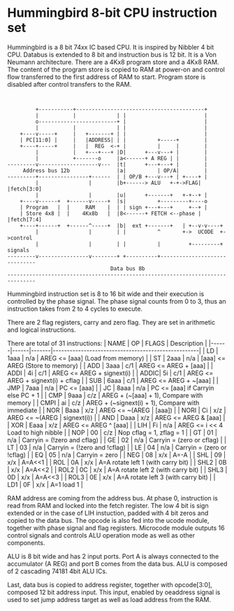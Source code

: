 # Hummingbird 8-bit CPU instruction set
Hummingbird is a 8 bit 74xx IC based CPU. It is inspired by Nibbler 4 bit CPU.
Databus is extended to 8 bit and instruction bus is 12 bit. It is a
Von Neumann architecture. There
are a 4Kx8 program store and a 4Kx8 RAM. The content of
the program store is copied to RAM at power-on and control
flow transferred to the first address of RAM to start. Program store is disabled
after control transfers to the RAM.


````                                   


         +-----------+-----------------------------------------+
         |           |             | |                         |
         o-------------------------+ |                         |
         |           |             | |                         |
    +----v-----+     |   +-------+ | |                         |
    | PC[11:0] |     |   |ADDRESS| | |          +-----+        |
    +----+-----+     |   |  REG  <-+ |          |     |        |
         |           |   +---+---+ |D|      +---v---+ |        |
         |           +-------o     |a<------+ A REG | |        |
---------v-------------------v---  |t|      +---+---+ |        |
     Address bus 12b               |a|          | OP/A|        |
---------+----------------+------  | | OP/B +---v---+ | +----+ |
         |                |        |b+------> ALU   +-+->FLAG| |fetch[3:0]
         |                |        |u|      +-------+   +-+--+ |
    +----v------+  +------v-----+  |s|          +---------+----o
    | Program   |  |     RAM    |  | | sign +---+---+     +--+ |
    | Store 4x8 |  |    4Kx8b   |  |8<------+ FETCH <--phase | |fetch[7:4]
    +----+------+  +------^-----+  |b|  ext +-------+   | +--v-v----+
         |                |        | |          ^       +->  UCODE  +->control
         |                |        | |          |         +---------+  signals
---------v----------------v--------+ +----------+------------------------------
                                 Data bus 8b
-------------------------------------------------------------------------------

````

Hummingbird instruction set is 8 to 16 bit wide and their execution is
controlled by the phase signal. The phase signal counts from 0 to 3, thus an
instruction takes from 2 to 4 cycles to execute.

There are 2 flag registers, carry and zero flag. They are set in arithmetic
and logical instructions.

There are total of 31 instructions:
| NAME | OP   | FLAGS | Description                                        |
|------|------|-------|----------------------------------------------------|
| LD   | 1aaa |  n/a  | AREG  <= [aaa] (Load from memory)                  |
| ST   | 2aaa |  n/a  | [aaa] <= AREG  (Store to memory)                   |
| ADD  | 3aaa |  c/1  | AREG  <= AREG + [aaa]                              |
| ADDI | 4i   |  c/1  | AREG  <= AREG + signext(i)                         |
| ADDIC| 5i   |  c/1  | AREG  <= AREG + signext(i) + cflag                 |
| SUB  | 6aaa |  c/1  | AREG  <= AREG + ~[aaa]                             |
| JMP  | 7aaa |  n/a  | PC    <= [aaa]                                     |
| JC   | 8aaa |  n/a  | PC    <= [aaa] if Carryin else PC + 1              |
| CMP  | 9aaa |  c/z  | AREG + (~[aaa] + 1), Compare with memory           |
| CMPI | ai   |  c/z  | AREG + (~signext(i) + 1), Compare with immediate   |
| NOR  | Baaa |  x/z  | AREG  <= ~(AREG | [aaa])                           |
| NORI | Ci   |  x/z  | AREG  <= ~(AREG | signext(i))                      |
| AND  | Daaa |  x/z  | AREG  <= AREG & [aaa]                              |
| XOR  | Eaaa |  x/z  | AREG  <= AREG ^ [aaa]                              |
| LIH  | Fi   |  n/a  | AREG  <= i << 4 Load to high nibble                |
| NOP  | 00   |  c/z  | Nop cflag = 1, zflag = 1                           |
| GT   | 01   |  n/a  | Carryin = (!zero and  cflag)                       |
| GE   | 02   |  n/a  | Carryin = (zero  or   cflag)                       |
| LT   | 03   |  n/a  | Carryin = (!zero and !cflag)                       |
| LE   | 04   |  n/a  | Carryin = (zero  or  !cflag)                       |
| EQ   | 05   |  n/a  | Carryin = zero                                     |
| NEG  | 08   |  x/x  | A=-A                                               |
| SHL  | 09   |  x/x  | A=A<<1                                             |
| ROL  | 0A   |  x/x  | A=A rotate left 1 (with carry bit)                 |
| SHL2 | 0B   |  x/x  | A=A<<2                                             |
| ROL2 | 0C   |  x/x  | A=A rotate left 2 (with carry bit)                 |
| SHL3 | 0D   |  x/x  | A=A<<3                                             |
| ROL3 | 0E   |  x/x  | A=A rotate left 3 (with carry bit)                 |
| LD1  | 0F   |  x/x  | A=1 load 1                                         |

RAM address are coming from the address bus. At phase 0, instruction is read
from RAM and locked into the fetch register. The low 4 bit is sign extended or
in the case of LIH instuction, padded with 4 bit zeros and copied to the data
bus. The opcode is also fed into the ucode module, together with phase
signal and flag registers. Microcode module outputs 16 control signals and
controls ALU operation mode as well as other components.

ALU is 8 bit wide and has 2 input ports. Port A is always connected to the
accumulator (A REG) and port B comes from the data bus. ALU is composed
of 2 cascading 74181 4bit ALU ICs.

Last, data bus is copied to address register, together with opcode[3:0],
composed 12 bit address input. This input, enabled by oeaddress signal is used
to set jump address target as well as load address from the RAM.
